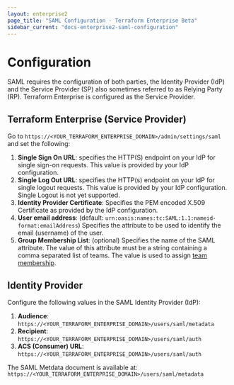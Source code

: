 ```yaml
---
layout: enterprise2
page_title: "SAML Configuration - Terraform Enterprise Beta"
sidebar_current: "docs-enterprise2-saml-configuration"
---
```


# Configuration

SAML requires the configuration of both parties, the Identity Provider (IdP) and the Service Provider (SP) also sometimes referred to as Relying Party (RP). Terraform Enterprise is configured as the Service Provider.

## Terraform Enterprise (Service Provider)
Go to `https://<YOUR_TERRAFORM_ENTERPRISE_DOMAIN>/admin/settings/saml` and set the following:

1. **Single Sign On URL**: specifies the HTTP(S) endpoint on your IdP for single sign-on requests. This value is provided by your IdP configuration.
2. **Single Log Out URL**:  specifies the HTTP(s) endpoint on your IdP for single logout requests. This value is provided by your IdP configuration. Single Logout is not yet supported.
3. **Identity Provider Certificate**: Specifies the PEM encoded X.509 Certificate as provided by the IdP configuration.
4. **User email address**: (default: `urn:oasis:names:tc:SAML:1.1:nameid-format:emailAddress`) Specifies the attribute to be used to identify the email (username) of the user.
5. **Group Membership List**: (optional) Specifies the name of the SAML attribute. The value of this attribute must be a string containing a comma separated list of teams. The value is used to assign [team membership](./team-membership.html).

## Identity Provider

Configure the following values in the SAML Identity Provider (IdP):

1. **Audience**: `https://<YOUR_TERRAFORM_ENTERPRISE_DOMAIN>/users/saml/metadata`
2. **Recipient**: `https://<YOUR_TERRAFORM_ENTERPRISE_DOMAIN>/users/saml/auth`
3. **ACS (Consumer) URL**: `https://<YOUR_TERRAFORM_ENTERPRISE_DOMAIN>/users/saml/auth`

The SAML Metdata document is available at: `https://<YOUR_TERRAFORM_ENTERPRISE_DOMAIN>/users/saml/metadata`